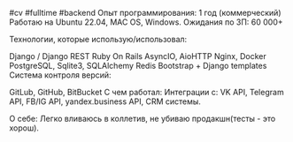 #cv #fulltime #backend Опыт программирования: 1 год (коммерческий) Работаю на Ubuntu 22.04, MAC OS, Windows. Ожидания по ЗП: 60 000+

Технологии, которые использую/использовал:

Django / Django REST
Ruby On Rails
AsyncIO, AioHTTP
Nginx, Docker
PostgreSQL, Sqlite3, SQLAlchemy
Redis
Bootstrap + Django templates
Система контроля версий:

GitLub, GitHub, BitBucket
С чем работал: Интеграции с: VK API, Telegram API, FB/IG API, yandex.business API, CRM системы.

О себе: Легко вливаюсь в коллетив, не убиваю продакшн(тесты - это хорош).
